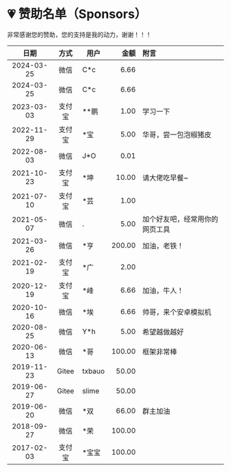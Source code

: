 # 💗 赞助名单（Sponsors）

非常感谢您的赞助，您的支持是我的动力，谢谢！！！

  日期     |  方式  |  用户    |  金额     |  附言
:---------:|:------:| -------- | ---------:|:--------- 
2024-03-25 | 微信   | C*c      |      6.66 | 
2024-03-25 | 微信   | C*c      |      6.66 | 
2023-03-03 | 支付宝 | **鹏     |      1.00 | 学习一下
2022-11-29 | 支付宝 | *宝      |      5.00 | 华哥，尝一包泡椒猪皮
2022-08-03 | 微信   | J*O      |     0.01  | 
2021-10-23 | 支付宝 | *坤      |     10.00 | 请大佬吃早餐~
2021-07-10 | 支付宝 | *芸      |      1.00 | 
2021-05-07 | 微信   | .        |      5.00 | 加个好友吧，经常用你的网页工具
2021-03-26 | 微信   | *亨      |    200.00 | 加油，老铁！
2021-02-19 | 支付宝 | *广      |      2.00 | 
2020-12-19 | 支付宝 | *峰      |      6.66 | 加油，牛人！
2020-10-16 | 微信   | *埃      |      6.66 | 帅哥，来个安卓模拟机
2020-08-25 | 微信   | Y*h      |      5.00 | 希望越做越好
2020-06-13 | 微信   | *哥      |    100.00 | 框架非常棒
2019-11-23 | Gitee  | txbauo   |     50.00 |
2019-06-27 | Gitee  | slime    |     50.00 |
2019-06-20 | 微信   | *双      |     66.00 | 群主加油
2018-09-27 | 微信   | *荣      |    100.00 | 
2017-02-03 | 支付宝 | *宝宝    |    100.00 | 
